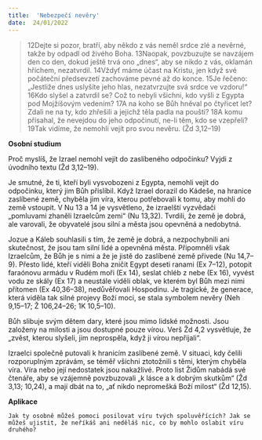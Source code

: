 ```yaml
---
title:  'Nebezpečí nevěry'
date:  24/01/2022
---
```


> <p></p>
> 12Dejte si pozor, bratří, aby někdo z vás neměl srdce zlé a nevěrné, takže by odpadl od živého Boha. 13Naopak, povzbuzujte se navzájem den co den, dokud ještě trvá ono „dnes“, aby se nikdo z vás, oklamán hříchem, nezatvrdil. 14Vždyť máme účast na Kristu, jen když své počáteční předsevzetí zachováme pevné až do konce. 15Je řečeno: „Jestliže dnes uslyšíte jeho hlas, nezatvrzujte svá srdce ve vzdoru!“ 16Kdo slyšel a zatvrdil se? Což to nebyli všichni, kdo vyšli z Egypta pod Mojžíšovým vedením? 17A na koho se Bůh hněval po čtyřicet let? Zdali ne na ty, kdo zhřešili a jejichž těla padla na poušti? 18A komu přísahal, že nevejdou do jeho odpočinutí, ne-li těm, kdo se vzepřeli? 19Tak vidíme, že nemohli vejít pro svou nevěru. (Žd 3,12–19)

**Osobní studium**

Proč myslíš, že Izrael nemohl vejít do zaslíbeného odpočinku? Vyjdi z úvodního textu (Žd 3,12–19).

Je smutné, že ti, kteří byli vysvobozeni z Egypta, nemohli vejít do odpočinku, který jim Bůh přislíbil. Když Izrael dorazil do Kádeše, na hranice zaslíbené země, chyběla jim víra, kterou potřebovali k tomu, aby mohli do země vstoupit. V Nu 13 a 14 je vysvětleno, že izraelští vyzvědači „pomluvami zhaněli Izraelcům zemi“ (Nu 13,32). Tvrdili, že země je dobrá, ale varovali, že obyvatelé jsou silní a města jsou opevněná a nedobytná.

Jozue a Káleb souhlasili s tím, že země je dobrá, a nezpochybnili ani skutečnost, že jsou tam silní lidé a opevněná města. Připomněli však Izraelcům, že Bůh je s nimi a že je jistě do zaslíbené země přivede (Nu 14,7–9). Přesto lidé, kteří viděli Boha zničit Egypt deseti ranami (Ex 7–12), potopit faraónovu armádu v Rudém moři (Ex 14), seslat chléb z nebe (Ex 16), vyvést vodu ze skály (Ex 17) a neustále viděli oblak, ve kterém byl Bůh mezi nimi přítomen (Ex 40,36–38), nedůvěřovali Hospodinu. Je tragické, že generace, která viděla tak silné projevy Boží moci, se stala symbolem nevěry (Neh 9,15–17; Ž 106,24–26; 1K 10,5–10).

Bůh slibuje svým dětem dary, které jsou mimo lidské možnosti. Jsou založeny na milosti a jsou dostupné pouze vírou. Verš Žd 4,2 vysvětluje, že „zvěst, kterou slyšeli, jim neprospěla, když ji vírou nepřijali“.

Izraelci společně putovali k hranicím zaslíbené země. V situaci, kdy čelili rozporuplným zprávám, se téměř všichni ztotožnili s těmi, kterým chyběla víra. Víra nebo její nedostatek jsou nakažlivé. Proto list Židům nabádá své čtenáře, aby se vzájemně povzbuzovali „k lásce a k dobrým skutkům“ (Žd 3,13; 10,24), a mají dbát na to, „ať nikdo nepromešká Boží milost“ (Žd 12,15).

**Aplikace**

`Jak ty osobně můžeš pomoci posilovat víru tvých spoluvěřících? Jak se můžeš ujistit, že neříkáš ani neděláš nic, co by mohlo oslabit víru druhého?`